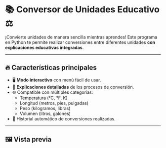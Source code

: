 # 📚 Conversor de Unidades Educativo ⚖️

¡Convierte unidades de manera sencilla mientras aprendes! Este programa en Python te permite realizar conversiones entre diferentes unidades **con explicaciones educativas integradas**.

---

## 🔥 Características principales
- 🖥️ **Modo interactivo** con menú fácil de usar.
- 📖 **Explicaciones detalladas** de los procesos de conversión.
- 🌐 Compatible con múltiples categorías:
  - Temperatura (°C, °F, K)
  - Longitud (metros, pies, pulgadas)
  - Peso (kilogramos, libras)
  - Volumen (litros, galones)
- 📜 Historial automático de conversiones realizadas.

---

## 🖼️ Vista previa